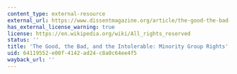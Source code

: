 ```yaml
---
content_type: external-resource
external_url: https://www.dissentmagazine.org/article/the-good-the-bad-and-intolerable-minority-group-rights
has_external_license_warning: true
license: https://en.wikipedia.org/wiki/All_rights_reserved
status: ''
title: 'The Good, the Bad, and the Intolerable: Minority Group Rights'
uid: 64119552-e00f-4142-ad24-c8a0c64ee4f5
wayback_url: ''
---
```

